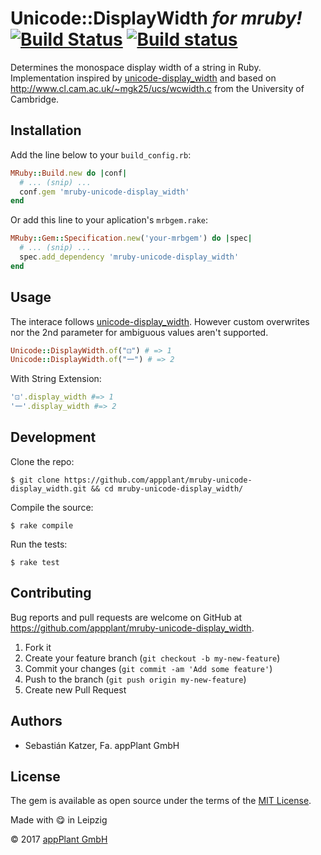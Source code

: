 # Unicode::DisplayWidth ___for mruby!___ <br> [![Build Status](https://travis-ci.com/appPlant/mruby-unicode-display_width.svg?branch=master)](https://travis-ci.com/appPlant/mruby-unicode-display_width) [![Build status](https://ci.appveyor.com/api/projects/status/gyyr55n46at2regc/branch/master?svg=true)](https://ci.appveyor.com/project/katzer/mruby-unicode-display-width/branch/master)

Determines the monospace display width of a string in Ruby. Implementation inspired by [unicode-display_width][unicode-display_width] and based on http://www.cl.cam.ac.uk/~mgk25/ucs/wcwidth.c from the University of Cambridge.

## Installation

Add the line below to your `build_config.rb`:

```ruby
MRuby::Build.new do |conf|
  # ... (snip) ...
  conf.gem 'mruby-unicode-display_width'
end
```

Or add this line to your aplication's `mrbgem.rake`:

```ruby
MRuby::Gem::Specification.new('your-mrbgem') do |spec|
  # ... (snip) ...
  spec.add_dependency 'mruby-unicode-display_width'
end
```

## Usage

The interace follows [unicode-display_width][unicode-display_width]. However custom overwrites nor the 2nd parameter for ambiguous values aren't supported. 

```ruby
Unicode::DisplayWidth.of("⚀") # => 1
Unicode::DisplayWidth.of("一") # => 2
```

With String Extension:

```ruby
'⚀'.display_width #=> 1
'一'.display_width #=> 2
```

## Development

Clone the repo:
    
    $ git clone https://github.com/appplant/mruby-unicode-display_width.git && cd mruby-unicode-display_width/

Compile the source:

    $ rake compile

Run the tests:

    $ rake test

## Contributing

Bug reports and pull requests are welcome on GitHub at https://github.com/appplant/mruby-unicode-display_width.

1. Fork it
2. Create your feature branch (`git checkout -b my-new-feature`)
3. Commit your changes (`git commit -am 'Add some feature'`)
4. Push to the branch (`git push origin my-new-feature`)
5. Create new Pull Request

## Authors

- Sebastián Katzer, Fa. appPlant GmbH

## License

The gem is available as open source under the terms of the [MIT License][license].

Made with :yum: in Leipzig

© 2017 [appPlant GmbH][appplant]

[unicode-display_width]: https://github.com/janlelis/unicode-display_width
[license]: http://opensource.org/licenses/MIT
[appplant]: www.appplant.de
